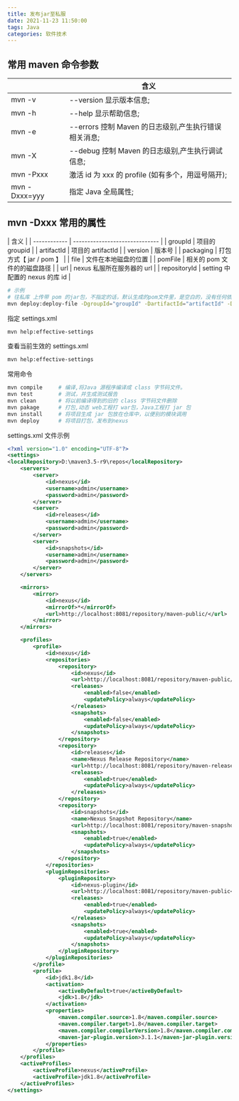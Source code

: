 ```yaml
---
title: 发布jar至私服
date: 2021-11-23 11:50:00
tags: Java
categories: 软件技术
---
```


## 常用 maven 命令参数

|               | 含义                                                 |
| ------------- | ---------------------------------------------------- |
| mvn -v        | --version 显示版本信息;                              |
| mvn -h        | --help 显示帮助信息;                                 |
| mvn -e        | --errors 控制 Maven 的日志级别,产生执行错误相关消息; |
| mvn -X        | --debug 控制 Maven 的日志级别,产生执行调试信息;      |
| mvn -Pxxx     | 激活 id 为 xxx 的 profile (如有多个，用逗号隔开);    |
| mvn -Dxxx=yyy | 指定 Java 全局属性;                                  |

## mvn -Dxxx 常用的属性

| 含义         |
| ------------ | ------------------------------ |
| groupId      | 项目的 groupid                 |
| artifactId   | 项目的 artifactId              |
| version      | 版本号                         |
| packaging    | 打包方式【 jar / pom 】        |
| file         | 文件在本地磁盘的位置           |
| pomFile      | 相关的 pom 文件的的磁盘路径    |
| url          | nexus 私服所在服务器的 url     |
| repositoryId | setting 中配置的 nexus 的库 id |

```bash
# 示例
# 往私库 上传带 pom 的jar包，不指定的话，默认生成的pom文件里，是空白的，没有任何依赖
mvn deploy:deploy-file -DgroupId="groupId" -DartifactId="artifactId" -Dversion="1.0" -Dpackaging="jar" -Dfile="jar file path" -DpomFile="pom file path" -Durl="http://localhost:8081/repository/maven-releases/" -DrepositoryId="nexus"
```

指定 settings.xml

```bash
mvn help:effective-settings
```

查看当前生效的 settings.xml

```bash
mvn help:effective-settings
```

常用命令

```bash
mvn compile 	# 编译,将Java 源程序编译成 class 字节码文件。
mvn test 		# 测试，并生成测试报告
mvn clean 		# 将以前编译得到的旧的 class 字节码文件删除
mvn pakage		# 打包,动态 web工程打 war包，Java工程打 jar 包
mvn install 	# 将项目生成 jar 包放在仓库中，以便别的模块调用
mvn deploy		# 将项目打包，发布到nexus
```

settings.xml 文件示例

```xml
<?xml version="1.0" encoding="UTF-8"?>
<settings>
<localRepository>D:\maven3.5-r9\repos</localRepository>
    <servers>
        <server>
            <id>nexus</id>
            <username>admin</username>
            <password>admin</password>
        </server>
		<server>
            <id>releases</id>
            <username>admin</username>
            <password>admin</password>
        </server>
		<server>
            <id>snapshots</id>
            <username>admin</username>
            <password>admin</password>
        </server>
    </servers>

    <mirrors>
        <mirror>
            <id>nexus</id>
            <mirrorOf>*</mirrorOf>
            <url>http://localhost:8081/repository/maven-public/</url>
        </mirror>
    </mirrors>

    <profiles>
        <profile>
            <id>nexus</id>
            <repositories>
                <repository>
                    <id>nexus</id>
            		<url>http://localhost:8081/repository/maven-public/</url>
                    <releases>
                        <enabled>false</enabled>
                        <updatePolicy>always</updatePolicy>
                    </releases>
                    <snapshots>
                        <enabled>false</enabled>
                        <updatePolicy>always</updatePolicy>
                    </snapshots>
                </repository>
                <repository>
                    <id>releases</id>
                    <name>Nexus Release Repository</name>
                    <url>http://localhost:8081/repository/maven-releases</url>
                    <releases>
                        <enabled>true</enabled>
                        <updatePolicy>always</updatePolicy>
                    </releases>
                </repository>
                <repository>
                    <id>snapshots</id>
                    <name>Nexus Snapshot Repository</name>
                    <url>http://localhost:8081/repository/maven-snapshots</url>
                    <snapshots>
                        <enabled>true</enabled>
                        <updatePolicy>always</updatePolicy>
                    </snapshots>
                </repository>
            </repositories>
            <pluginRepositories>
                <pluginRepository>
                    <id>nexus-plugin</id>
                    <url>http://localhost:8081/repository/maven-public</url>
                    <releases>
                        <enabled>true</enabled>
                        <updatePolicy>always</updatePolicy>
                    </releases>
                    <snapshots>
                        <enabled>true</enabled>
                        <updatePolicy>always</updatePolicy>
                    </snapshots>
                </pluginRepository>
            </pluginRepositories>
        </profile>
        <profile>
            <id>jdk1.8</id>
            <activation>
                <activeByDefault>true</activeByDefault>
                <jdk>1.8</jdk>
            </activation>
            <properties>
                <maven.compiler.source>1.8</maven.compiler.source>
                <maven.compiler.target>1.8</maven.compiler.target>
                <maven.compiler.compilerVersion>1.8</maven.compiler.compilerVersion>
            	<maven-jar-plugin.version>3.1.1</maven-jar-plugin.version>
            </properties>
        </profile>
    </profiles>
    <activeProfiles>
        <activeProfile>nexus</activeProfile>
        <activeProfile>jdk1.8</activeProfile>
    </activeProfiles>
</settings>
```
